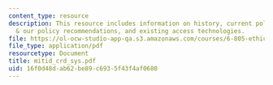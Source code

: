 ```yaml
---
content_type: resource
description: This resource includes information on history, current policy practice
  & our policy recommendations, and existing access technologies.
file: https://ol-ocw-studio-app-qa.s3.amazonaws.com/courses/6-805-ethics-and-the-law-on-the-electronic-frontier-fall-2005/16f0d48dab62be89c6935f43f4af0680_mitid_crd_sys.pdf
file_type: application/pdf
resourcetype: Document
title: mitid_crd_sys.pdf
uid: 16f0d48d-ab62-be89-c693-5f43f4af0680
---
```

